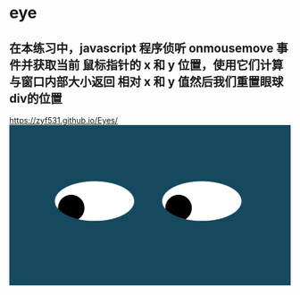 # eye
## 在本练习中，javascript 程序侦听 onmousemove 事件并获取当前 鼠标指针的 x 和 y 位置，使用它们计算与窗口内部大小返回 相对 x 和 y 值然后我们重置眼球div的位置

 https://zyf531.github.io/Eyes/
<img src="oneeye.png" wihth='150'/>
